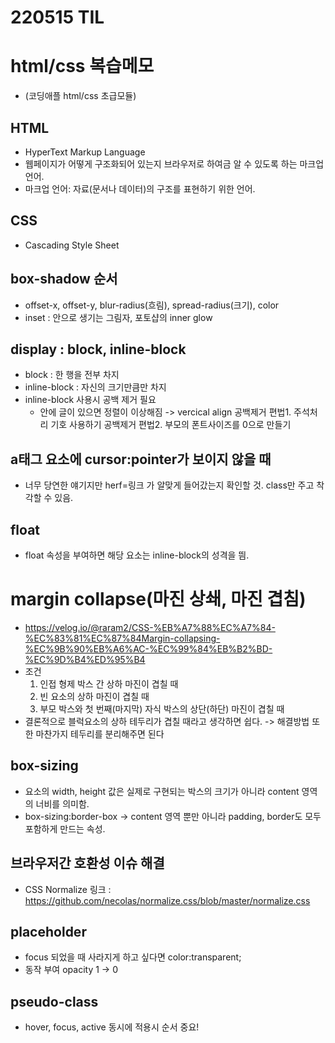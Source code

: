 # 220515 TIL
# html/css 복습메모
- (코딩애플 html/css 초급모듈)

## HTML
- HyperText Markup Language
- 웹페이지가 어떻게 구조화되어 있는지 브라우저로 하여금 알 수 있도록 하는 마크업 언어.
- 마크업 언어: 자료(문서나 데이터)의 구조를 표현하기 위한 언어.

## CSS
- Cascading Style Sheet

## box-shadow 순서
- offset-x, offset-y, blur-radius(흐림), spread-radius(크기), color
- inset : 안으로 생기는 그림자, 포토샵의 inner glow

## display : block, inline-block
- block : 한 행을 전부 차지
- inline-block : 자신의 크기만큼만 차지
- inline-block 사용시 공백 제거 필요
  - 안에 글이 있으면 정렬이 이상해짐 -> vercical align
  공백제거 편법1. 주석처리 기호 사용하기 
  공백제거 편법2. 부모의 폰트사이즈를 0으로 만들기

## a태그 요소에 cursor:pointer가 보이지 않을 때
- 너무 당연한 얘기지만 herf=링크 가 알맞게 들어갔는지 확인할 것. class만 주고 착각할 수 있음.

## float
- float 속성을 부여하면 해당 요소는 inline-block의 성격을 띔.

# margin collapse(마진 상쇄, 마진 겹침)
- https://velog.io/@raram2/CSS-%EB%A7%88%EC%A7%84-%EC%83%81%EC%87%84Margin-collapsing-%EC%9B%90%EB%A6%AC-%EC%99%84%EB%B2%BD-%EC%9D%B4%ED%95%B4
- 조건 
  1. 인접 형제 박스 간 상하 마진이 겹칠 때
  2. 빈 요소의 상하 마진이 겹칠 때
  3. 부모 박스와 첫 번째(마지막) 자식 박스의 상단(하단) 마진이 겹칠 때
- 결론적으로 블럭요소의 상하 테두리가 겹칠 때라고 생각하면 쉽다.
  -> 해결방법 또한 마찬가지 테두리를 분리해주면 된다 

## box-sizing
- 요소의 width, height 값은 실제로 구현되는 박스의 크기가 아니라
  content 영역의 너비를 의미함.
- box-sizing:border-box -> content 영역 뿐만 아니라 padding, border도 모두 포함하게 만드는 속성.

## 브라우저간 호환성 이슈 해결
- CSS Normalize 링크 :  https://github.com/necolas/normalize.css/blob/master/normalize.css 

## placeholder
- focus 되었을 때 사라지게 하고 싶다면 color:transparent;
- 동작 부여 opacity 1 -> 0

## pseudo-class
- hover, focus, active 동시에 적용시 순서 중요!